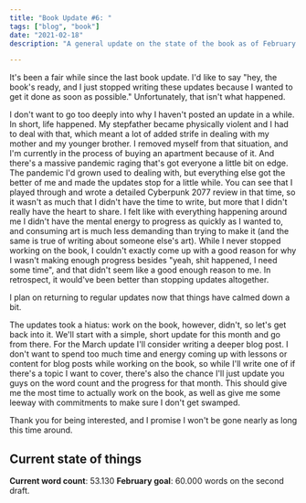 ```yaml
---
title: "Book Update #6: "
tags: ["blog", "book"]
date: "2021-02-18"
description: "A general update on the state of the book as of February 2021, and why the updates stopped for a little while."

---
```


It's been a fair while since the last book update. I'd like to say "hey, the book's ready, and I just stopped writing these updates because I wanted to get it done as soon as possible." Unfortunately, that isn't what happened.

I don't want to go too deeply into why I haven't posted an update in a while. In short, life happened. My stepfather became physically violent and I had to deal with that, which meant a lot of added strife in dealing with my mother and my younger brother. I removed myself from that situation, and I'm currently in the process of buying an apartment because of it. And there's a massive pandemic raging that's got everyone a little bit on edge. The pandemic I'd grown used to dealing with, but everything else got the better of me and made the updates stop for a little while. You can see that I played through and wrote a detailed Cyberpunk 2077 review in that time, so it wasn't as much that I didn't have the time to write, but more that I didn't really have the heart to share. I felt like with everything happening around me I didn't have the mental energy to progress as quickly as I wanted to, and consuming art is much less demanding than trying to make it (and the same is true of writing about someone else's art). While I never stopped working on the book, I couldn't exactly come up with a good reason for why I wasn't making enough progress besides "yeah, shit happened, I need some time", and that didn't seem like a good enough reason to me. In retrospect, it would've been better than stopping updates altogether.

I plan on returning to regular updates now that things have calmed down a bit.

The updates took a hiatus: work on the book, however, didn't, so let's get back into it. We'll start with a simple, short update for this month and go from there. For the March update I'll consider writing a deeper blog post. I don't want to spend too much time and energy coming up with lessons or content for blog posts while working on the book, so while I'll write one of if there's a topic I want to cover, there's also the chance I'll just update you guys on the word count and the progress for that month. This should give me the most time to actually work on the book, as well as give me some leeway with commitments to make sure I don't get swamped.

Thank you for being interested, and I promise I won't be gone nearly as long this time around.

## Current state of things

**Current word count**: 53.130
**February goal**: 60.000 words on the second draft.